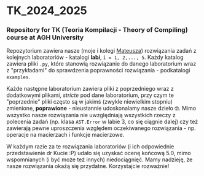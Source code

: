# TK_2024_2025
### Repository for TK (Teoria Kompilacji - Theory of Compiling) course at AGH University

Repozytorium zawiera nasze (moje i kolegi [Mateusza](https://github.com/Ziomiu)) rozwiązania zadań z kolejnych laboratoriów - katalogi **lab*i***, `i = 1, 2,..., 5`.
Każdy katalog zawiera pliki `.py`, które stanowią rozwiązanie do danego laboratorium wraz z "przykładami" do sprawdzenia poprawności rozwiązania - podkatalogi `examples`.

Każde następne laboratorium zawiera pliki z poprzedniego wraz z dodatkowymi plikami, _stricte_ pod dane laboratorium, przy czym te "poprzednie" pliki często są w jakimś (zwykle niewielkim stopniu) zmienione, **poprawione** - nieustannie udoskonalamy nasze dzieło 🤓.
Mimo wszystko nasze rozwiązania nie uwzględniają wszystkich rzeczy z polecenia zadań (np. klasa `AST.Error` w labie 3, co się ciągnie dalej) czy też zawierają pewne uproszczenia względem oczekiwanego rozwiązania - np. operacje na macierzach i funkcje macierzowe. 

W każdym razie za te rozwiązania laboratoriów (i ich odpowiednie przedstawienie dr Kucie :P) udało się uzyskać ocenę końcową 5.0, mimo wspomnianych (i być może też innych) niedociągnięć.
Mamy nadzieję, że nasze rozwiązania okażą się przydatne. Korzystajcie rozważnie!
